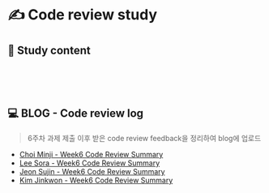 # ✍ Code review study

## 📄 Study content
<br>
<br>
<br>

## 💻 BLOG - Code review log
> 6주차 과제 제출 이후 받은 code review feedback을 정리하여 blog에 업로드
<!-- [Choi Minji](your blog url) 와 같이 표시 -->
- [Choi Minji - Week6 Code Review Summary]()
- [Lee Sora - Week6 Code Review Summary](https://velog.io/@sora2821/6%EC%A3%BC%EC%B0%A8-%EA%B3%BC%EC%A0%9C-%EC%BD%94%EB%93%9C-%EB%A6%AC%EB%B7%B0)
- [Jeon Sujin  - Week6 Code Review Summary](https://velog.io/@serenity/%EB%A6%AC%ED%8C%A9%ED%86%A0%EB%A7%81-6%EC%A3%BC%EC%B0%A8-%EC%BD%94%EB%93%9C%EB%A6%AC%EB%B7%B0)
- [Kim Jinkwon - Week6 Code Review Summary](https://velog.io/@effort_jk/6%EC%A3%BC%EC%B0%A8-%EA%B3%BC%EC%A0%9C-Review)

